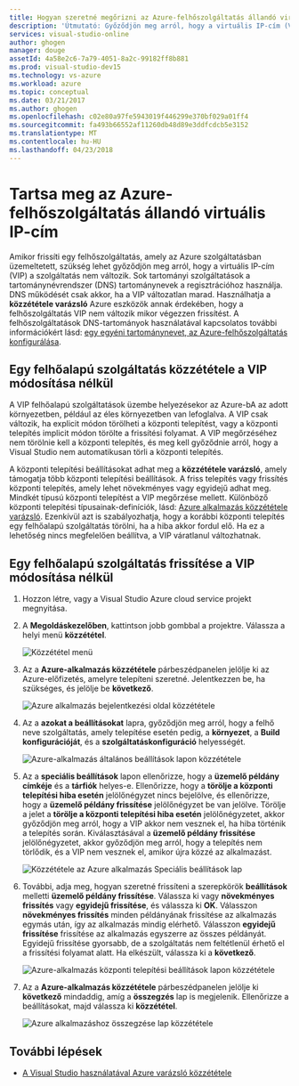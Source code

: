 ```yaml
---
title: Hogyan szeretné megőrizni az Azure-felhőszolgáltatás állandó virtuális IP-cím |} Microsoft Docs
description: 'Útmutató: Győződjön meg arról, hogy a virtuális IP-cím (VIP) az Azure felhőalapú szolgáltatás nem változik.'
services: visual-studio-online
author: ghogen
manager: douge
assetId: 4a58e2c6-7a79-4051-8a2c-99182ff8b881
ms.prod: visual-studio-dev15
ms.technology: vs-azure
ms.workload: azure
ms.topic: conceptual
ms.date: 03/21/2017
ms.author: ghogen
ms.openlocfilehash: c02e80a97fe5943019f446299e370bf029a01ff4
ms.sourcegitcommit: fa493b66552af11260db48d89e3ddfcdcb5e3152
ms.translationtype: MT
ms.contentlocale: hu-HU
ms.lasthandoff: 04/23/2018
---
```

# <a name="retain-a-constant-virtual-ip-address-for-an-azure-cloud-service"></a>Tartsa meg az Azure-felhőszolgáltatás állandó virtuális IP-cím
Amikor frissíti egy felhőszolgáltatás, amely az Azure szolgáltatásban üzemeltetett, szükség lehet győződjön meg arról, hogy a virtuális IP-cím (VIP) a szolgáltatás nem változik. Sok tartományi szolgáltatások a tartománynévrendszer (DNS) tartománynevek a regisztrációhoz használja. DNS működését csak akkor, ha a VIP változatlan marad. Használhatja a **közzététele varázsló** Azure eszközök annak érdekében, hogy a felhőszolgáltatás VIP nem változik mikor végezzen frissítést. A felhőszolgáltatások DNS-tartományok használatával kapcsolatos további információkért lásd: [egy egyéni tartománynevet, az Azure-felhőszolgáltatás konfigurálása](cloud-services/cloud-services-custom-domain-name-portal.md).

## <a name="publish-a-cloud-service-without-changing-its-vip"></a>Egy felhőalapú szolgáltatás közzététele a VIP módosítása nélkül
A VIP felhőalapú szolgáltatások üzembe helyezésekor az Azure-bA az adott környezetben, például az éles környezetben van lefoglalva. A VIP csak változik, ha explicit módon törölheti a központi telepítést, vagy a központi telepítés implicit módon törölte a frissítési folyamat. A VIP megőrzéséhez nem törölnie kell a központi telepítés, és meg kell győződnie arról, hogy a Visual Studio nem automatikusan törli a központi telepítés. 

A központi telepítési beállításokat adhat meg a **közzététele varázsló**, amely támogatja több központi telepítési beállítások. A friss telepítés vagy frissítés központi telepítés, amely lehet növekményes vagy egyidejű adhat meg. Mindkét típusú központi telepítést a VIP megőrzése mellett. Különböző központi telepítési típusainak-definíciók, lásd: [Azure alkalmazás közzététele varázsló](vs-azure-tools-publish-azure-application-wizard.md). Ezenkívül azt is szabályozhatja, hogy a korábbi központi telepítés egy felhőalapú szolgáltatás törölni, ha a hiba akkor fordul elő. Ha ez a lehetőség nincs megfelelően beállítva, a VIP váratlanul változhatnak.

## <a name="update-a-cloud-service-without-changing-its-vip"></a>Egy felhőalapú szolgáltatás frissítése a VIP módosítása nélkül
1. Hozzon létre, vagy a Visual Studio Azure cloud service projekt megnyitása. 

2. A **Megoldáskezelőben**, kattintson jobb gombbal a projektre. Válassza a helyi menü **közzététel**.

    ![Közzététel menü](./media/vs-azure-tools-cloud-service-retain-a-constant-virtual-ip-address/solution-explorer-publish-menu.png)

3. Az a **Azure-alkalmazás közzététele** párbeszédpanelen jelölje ki az Azure-előfizetés, amelyre telepíteni szeretné. Jelentkezzen be, ha szükséges, és jelölje be **következő**.

    ![Azure alkalmazás bejelentkezési oldal közzététele](./media/vs-azure-tools-cloud-service-retain-a-constant-virtual-ip-address/azure-publish-signin.png)

4. Az a **azokat a beállításokat** lapra, győződjön meg arról, hogy a felhő neve szolgáltatás, amely telepítése esetén pedig, a **környezet**, a **Build konfigurációját**, és a **szolgáltatáskonfiguráció** helyességét.

    ![Azure-alkalmazás általános beállítások lapon közzététele](./media/vs-azure-tools-cloud-service-retain-a-constant-virtual-ip-address/azure-publish-common-settings.png)

5. Az a **speciális beállítások** lapon ellenőrizze, hogy a **üzemelő példány címkéje** és a **tárfiók** helyes-e. Ellenőrizze, hogy a **törölje a központi telepítési hiba esetén** jelölőnégyzet nincs bejelölve, és ellenőrizze, hogy a **üzemelő példány frissítése** jelölőnégyzet be van jelölve. Törölje a jelet a **törölje a központi telepítési hiba esetén** jelölőnégyzetet, akkor győződjön meg arról, hogy a VIP akkor nem vesznek el, ha hiba történik a telepítés során. Kiválasztásával a **üzemelő példány frissítése** jelölőnégyzetet, akkor győződjön meg arról, hogy a telepítés nem törlődik, és a VIP nem vesznek el, amikor újra közzé az alkalmazást. 

    ![Közzététele az Azure alkalmazás Speciális beállítások lap](./media/vs-azure-tools-cloud-service-retain-a-constant-virtual-ip-address/azure-publish-advanced-settings.png)

6. További, adja meg, hogyan szeretné frissíteni a szerepkörök **beállítások** melletti **üzemelő példány frissítése**. Válassza ki vagy **növekményes frissítés** vagy **egyidejű frissítése**, és válassza ki **OK**. Válasszon **növekményes frissítés** minden példányának frissítése az alkalmazás egymás után, így az alkalmazás mindig elérhető. Válasszon **egyidejű frissítése** frissítése az alkalmazás egyszerre az összes példányát. Egyidejű frissítése gyorsabb, de a szolgáltatás nem feltétlenül érhető el a frissítési folyamat alatt. Ha elkészült, válassza ki a **következő**.

    ![Azure-alkalmazás központi telepítési beállítások lapon közzététele](./media/vs-azure-tools-cloud-service-retain-a-constant-virtual-ip-address/azure-publish-deployment-update-settings.png)

7. Az a **Azure-alkalmazás közzététele** párbeszédpanelen jelölje ki **következő** mindaddig, amíg a **összegzés** lap is megjelenik. Ellenőrizze a beállításokat, majd válassza ki **közzététel**.
   
    ![Azure alkalmazáshoz összegzése lap közzététele](./media/vs-azure-tools-cloud-service-retain-a-constant-virtual-ip-address/azure-publish-summary.png)

## <a name="next-steps"></a>További lépések
- [A Visual Studio használatával Azure varázsló közzététele](vs-azure-tools-publish-azure-application-wizard.md)

